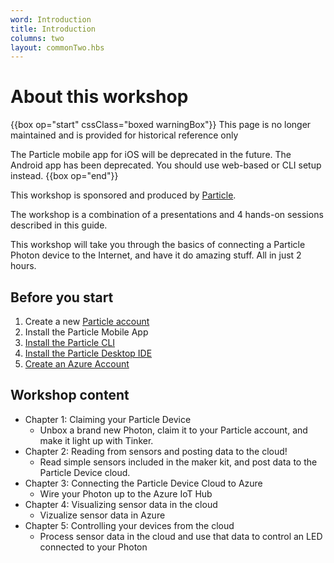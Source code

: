 ```yaml
---
word: Introduction
title: Introduction
columns: two
layout: commonTwo.hbs
---
```


# About this workshop

{{box op="start" cssClass="boxed warningBox"}}
This page is no longer maintained and is provided for historical reference only

The Particle mobile app for iOS will be deprecated in the future. The Android app has been deprecated. You should use web-based or CLI setup instead.
{{box op="end"}}

This workshop is sponsored and produced by [Particle](https:www.particle.io).

The workshop is a combination of a presentations and 4 hands-on sessions described in this guide.

This workshop will take you through the basics of connecting a Particle Photon device to the Internet, and have it do amazing stuff. All in just 2 hours.

## Before you start

1.  Create a new [Particle account](https://login.particle.io/signup)
2.  Install the Particle Mobile App
3.  [Install the Particle CLI](/getting-started/developer-tools/cli/)
4.  [Install the Particle Desktop IDE](/getting-started/developer-tools/workbench/)
5.  [Create an Azure Account](https://azure.com)

## Workshop content

- Chapter 1: Claiming your Particle Device
  - Unbox a brand new Photon, claim it to your Particle account, and make it light up with Tinker.
- Chapter 2: Reading from sensors and posting data to the cloud!
  - Read simple sensors included in the maker kit, and post data to the Particle Device cloud.
- Chapter 3: Connecting the Particle Device Cloud to Azure
  - Wire your Photon up to the Azure IoT Hub
- Chapter 4: Visualizing sensor data in the cloud
  - Vizualize sensor data in Azure
- Chapter 5: Controlling your devices from the cloud
  - Process sensor data in the cloud and use that data to control an LED connected to your Photon
